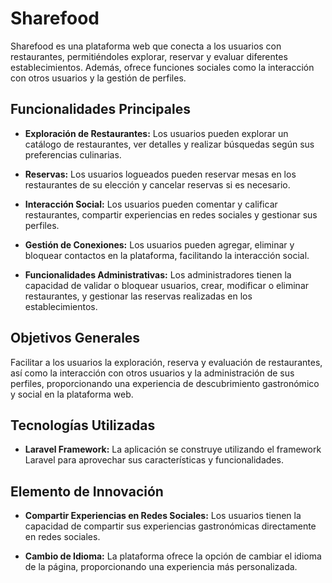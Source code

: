 # Sharefood

Sharefood es una plataforma web que conecta a los usuarios con restaurantes, permitiéndoles explorar, reservar y evaluar diferentes establecimientos. Además, ofrece funciones sociales como la interacción con otros usuarios y la gestión de perfiles.

## Funcionalidades Principales

- **Exploración de Restaurantes:** Los usuarios pueden explorar un catálogo de restaurantes, ver detalles y realizar búsquedas según sus preferencias culinarias.
  
- **Reservas:** Los usuarios logueados pueden reservar mesas en los restaurantes de su elección y cancelar reservas si es necesario.

- **Interacción Social:** Los usuarios pueden comentar y calificar restaurantes, compartir experiencias en redes sociales y gestionar sus perfiles.

- **Gestión de Conexiones:** Los usuarios pueden agregar, eliminar y bloquear contactos en la plataforma, facilitando la interacción social.

- **Funcionalidades Administrativas:** Los administradores tienen la capacidad de validar o bloquear usuarios, crear, modificar o eliminar restaurantes, y gestionar las reservas realizadas en los establecimientos.

## Objetivos Generales

Facilitar a los usuarios la exploración, reserva y evaluación de restaurantes, así como la interacción con otros usuarios y la administración de sus perfiles, proporcionando una experiencia de descubrimiento gastronómico y social en la plataforma web.

## Tecnologías Utilizadas

- **Laravel Framework:** La aplicación se construye utilizando el framework Laravel para aprovechar sus características y funcionalidades.

## Elemento de Innovación

- **Compartir Experiencias en Redes Sociales:** Los usuarios tienen la capacidad de compartir sus experiencias gastronómicas directamente en redes sociales.

- **Cambio de Idioma:** La plataforma ofrece la opción de cambiar el idioma de la página, proporcionando una experiencia más personalizada.

